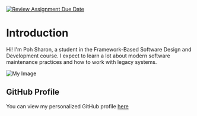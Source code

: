 [![Review Assignment Due Date](https://classroom.github.com/assets/deadline-readme-button-22041afd0340ce965d47ae6ef1cefeee28c7c493a6346c4f15d667ab976d596c.svg)](https://classroom.github.com/a/LQr4ft17)
# Introduction
Hi! I'm Poh Sharon, a student in the Framework-Based Software Design and Development course. 
I expect to learn a lot about modern software maintenance practices and how to work with legacy systems.

![My Image](profile.jpg)

## GitHub Profile
You can view my personalized GitHub profile [here](https://github.com/pohsharon)

